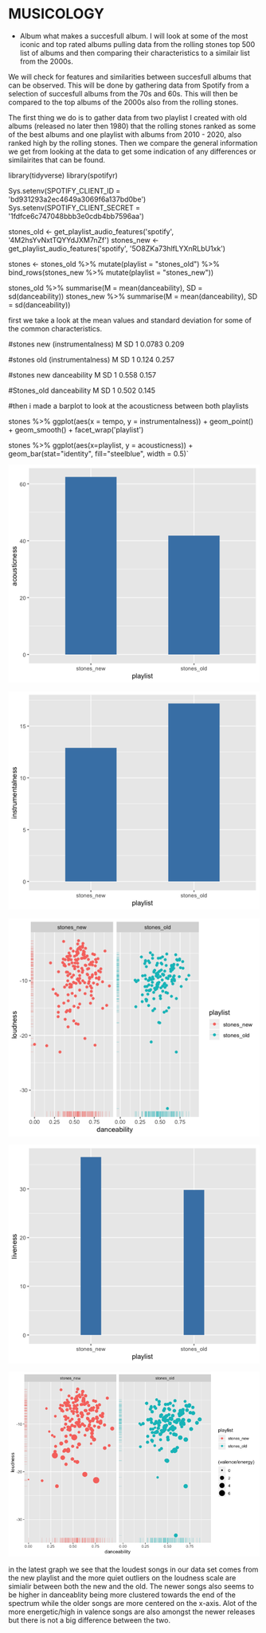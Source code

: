 # MUSICOLOGY

 - Album
what makes a succesfull album. I will look at some of the most iconic and top rated albums pulling data from the rolling stones top 500 list of albums and then comparing their characteristics to a similair list from the 2000s. 

We will check for features and similarities between succesfull albums that can be observed. This will be done by gathering data from Spotify from a selection of succesfull albums from the 70s and 60s. This will then be compared to the top albums of the 2000s also from the rolling stones. 

The first thing we do is to gather data from two playlist I created with old albums (released no later then 1980) that the rolling stones ranked as some of the best albums and one playlist with albums from 2010 - 2020, also ranked high by the rolling stones. Then we compare the general information we get from looking at the data to get some indication of any differences or similairites that can be found.

library(tidyverse)
library(spotifyr)

Sys.setenv(SPOTIFY_CLIENT_ID = 'bd931293a2ec4649a3069f6a137bd0be')
Sys.setenv(SPOTIFY_CLIENT_SECRET = '1fdfce6c747048bbb3e0cdb4bb7596aa')

stones_old <- get_playlist_audio_features('spotify', '4M2hsYvNxtTQYYdJXM7nZf')
stones_new <- get_playlist_audio_features('spotify', '5O8ZKa73hlfLYXnRLbU1xk')


stones <- stones_old %>% mutate(playlist = "stones_old") %>%
  bind_rows(stones_new %>% mutate(playlist = "stones_new"))

stones_old %>% summarise(M = mean(danceability), SD = sd(danceability))
stones_new %>% summarise(M = mean(danceability), SD = sd(danceability))

first we take a look at the mean values and standard deviation for some of the common characteristics.

#stones new (instrumentalness)
       M    SD
   <dbl> <dbl>
1 0.0783 0.209

#stones old (instrumentalness)
      M    SD
  <dbl> <dbl>
1 0.124 0.257

#stones new danceability
     M    SD
  <dbl> <dbl>
1 0.558 0.157

#Stones_old danceability
      M    SD
  <dbl> <dbl>
1 0.502 0.145

#then i made a barplot to look at the acousticness between both playlists

 stones %>%
  ggplot(aes(x = tempo, y = instrumentalness)) + 
  geom_point() + 
  geom_smooth() + 
  facet_wrap('playlist')

stones %>%
  ggplot(aes(x=playlist, y = acousticness)) +
  geom_bar(stat="identity", fill="steelblue", width = 0.5)`

 ![barplot](barplot_acousticness.png)
 
 
 
 ![barplot2](instrumentalness.png)

 ![loudness](louddance.png)

 ![barplot4](liveness.png)
 
 ![energyvalence](energyvalence.png)
 
 in the latest graph we see that the loudest songs in our data set comes from the new playlist and the more quiet outliers on the loudness scale are simialir between both the new and the old. The newer songs also seems to be higher in danceablity being more clustered towards the end of the spectrum while the older songs are more centered on the x-axis. Alot of the more energetic/high in valence songs are also amongst the newer releases but there is not a big difference between the two.
 

 
 
 
 




